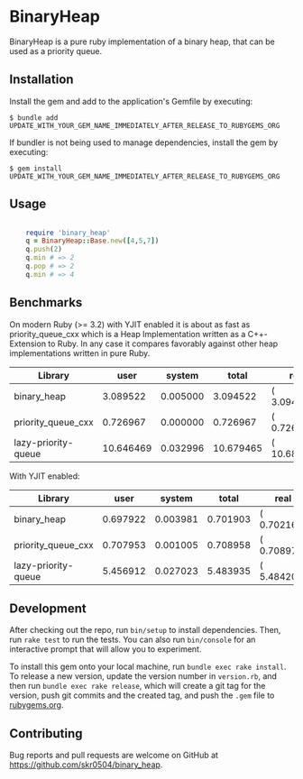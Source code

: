 # BinaryHeap

BinaryHeap is a pure ruby implementation of a binary heap, that can be used as a priority queue.

## Installation

Install the gem and add to the application's Gemfile by executing:

    $ bundle add UPDATE_WITH_YOUR_GEM_NAME_IMMEDIATELY_AFTER_RELEASE_TO_RUBYGEMS_ORG

If bundler is not being used to manage dependencies, install the gem by executing:

    $ gem install UPDATE_WITH_YOUR_GEM_NAME_IMMEDIATELY_AFTER_RELEASE_TO_RUBYGEMS_ORG 

## Usage

````ruby

    require 'binary_heap'
    q = BinaryHeap::Base.new([4,5,7])
    q.push(2)  
    q.min # => 2
    q.pop # => 2
    q.min # => 4

````

## Benchmarks

On modern Ruby (>= 3.2) with YJIT enabled it is about as fast as priority_queue_cxx 
which is a Heap Implementation written as a C++-Extension to Ruby. In any case it compares 
favorably against other heap implementations written in pure Ruby.

Library             | user       |system     | total    |    real
--------------------|------------|-----------|----------|------------
binary_heap         |  3.089522  | 0.005000  | 3.094522 |(  3.094816)
priority_queue_cxx  |  0.726967  | 0.000000  | 0.726967 |(  0.726975)
lazy-priority-queue | 10.646469  | 0.032996  |10.679465 |( 10.681288)

With YJIT enabled:


Library             |   user   |  system  |    total|   real
--------------------|----------|----------|---------|----------
binary_heap         | 0.697922 | 0.003981| 0.701903|(  0.702160)
priority_queue_cxx  | 0.707953 |  0.001005|  0.708958|(  0.708970)
lazy-priority-queue | 5.456912 | 0.027023|  5.483935|(  5.484204)



## Development

After checking out the repo, run `bin/setup` to install dependencies. Then, run `rake test` to run the tests. You can also run `bin/console` for an interactive prompt that will allow you to experiment.

To install this gem onto your local machine, run `bundle exec rake install`. To release a new version, update the version number in `version.rb`, and then run `bundle exec rake release`, which will create a git tag for the version, push git commits and the created tag, and push the `.gem` file to [rubygems.org](https://rubygems.org).



## Contributing

Bug reports and pull requests are welcome on GitHub at https://github.com/skr0504/binary_heap.
